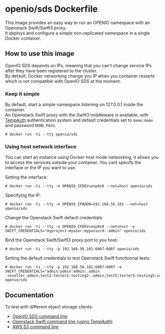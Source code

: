 # openio/sds Dockerfile

This image provides an easy way to run an OPENIO namespace with an Openstack Swift/Swift3 proxy.  
It deploys and configure a simple non-replicated namespace in a single Docker container.

## How to use this image

OpenIO SDS depends on IPs, meaning that you can't change service IPs after they have been registered to the cluster.  
By default, Docker networking change you IP when you container restarts which is not compatible with OpenIO SDS at the moment.  

### Keep it simple

By default, start a simple namespace listening on 127.0.0.1 inside the container.  
An Openstack Swift proxy with the Swift3 middleware is available, with [TempAuth](https://docs.openstack.org/developer/swift/overview_auth.html#tempauth) authentication system and default credentials set to `demo:demo` and password `DEMO_PASS`.  


```console
# docker run -ti --tty openio/sds
```


### Using host network interface

You can start an instance using Docker host mode networking, it allows you to access the services outside your container. You cant specify the interface or the IP you want to use.

Setting the interface:
```console
# docker run -ti --tty -e OPENIO_IFDEV=enp0s8 --net=host openio/sds
```

Specifying the IP:
```console
# docker run -ti --tty -e OPENIO_IPADDR=192.168.56.101 --net=host openio/sds
```

Change the Openstack Swift default credentials:  
```console
# docker run -ti --tty -e OPENIO_IFDEV=enp0s8 --net=host -e SWIFT_CREDENTIALS="myproject:myuser:mypassord:.admin" openio/sds
```

Bind the Openstack Swift/Swift3 proxy port to you host:  
```console
# docker run -ti --tty -p 192.168.56.101:6007:6007 openio/sds
```

Setting the default credentials to test Openstack Swift functionnal tests:  
```console
# docker run -ti --tty -p 192.168.56.101:6007:6007 -e SWIFT_CREDENTIALS="admin:admin:admin:.admin .reseller_admin,test2:tester2:testing2:.admin,test5:tester5:testing5:service,test:tester:testing:.admin,test:tester3:testing" openio/sds
```


## Documentation

To test with different object storage clients:
- [OpenIO SDS command line](http://docs.openio.io/user-guide/openiocli.html)
- [Openstack Swift command line (using TempAuth)](http://docs.openio.io/user-guide/swiftcli.html#tempauth)
- [AWS S3 command line](http://docs.openio.io/user-guide/awscli.html)
